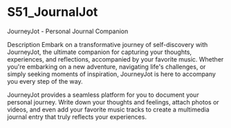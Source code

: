 # S51_JournalJot


JourneyJot - Personal Journal Companion

Description
Embark on a transformative journey of self-discovery with JourneyJot, the ultimate companion for capturing your thoughts, experiences, and reflections, accompanied by your favorite music. Whether you're embarking on a new adventure, navigating life's challenges, or simply seeking moments of inspiration, JourneyJot is here to accompany you every step of the way.

JourneyJot provides a seamless platform for you to document your personal journey. Write down your thoughts and feelings, attach photos or videos, and even add your favorite music tracks to create a multimedia journal entry that truly reflects your experiences.